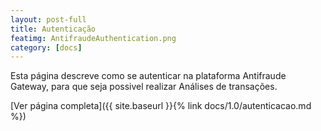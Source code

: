 ```yaml
---
layout: post-full
title: Autenticação
featimg: AntifraudeAuthentication.png
category: [docs]
---
```


Esta página descreve como se autenticar na plataforma Antifraude Gateway, para que seja possivel realizar Análises de transações.

[Ver página completa]({{ site.baseurl }}{% link docs/1.0/autenticacao.md %})  
